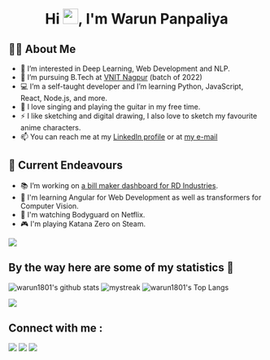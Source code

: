 
<h1 align="center">Hi <img src="https://raw.githubusercontent.com/MartinHeinz/MartinHeinz/master/wave.gif" width="30px">, I'm Warun Panpaliya</h1>

## 🙋‍♂️ About Me
- 👀 I’m interested in Deep Learning, Web Development and NLP.
- 🌱 I’m pursuing B.Tech at [VNIT Nagpur](https://vnit.ac.in/) (batch of 2022)
- 💻 I’m a self-taught developer and I’m learning Python, JavaScript, React, Node.js, and more.
- 🎸 I love singing and playing the guitar in my free time.
- ⚡ I like sketching and digital drawing, I also love to sketch my favourite anime characters.
- 📫 You can reach me at my [LinkedIn profile](https://www.linkedin.com/in/warun-panpaliya-568b77187/) or at [my e-mail](mailto:warun1801@gmail.com)

## 🔭 Current Endeavours
- 📚 I’m working on [a bill maker dashboard for RD Industries](https://github.com/warun1801/Bill-Maker-Dashboard).
- 🤔 I'm learning Angular for Web Development as well as transformers for Computer Vision.
- 📸 I'm watching Bodyguard on Netflix. 
- 🎮 I'm playing Katana Zero on Steam.



<a href="https://www.youtube.com/watch?v=dQw4w9WgXcQ"><img src="https://user-images.githubusercontent.com/73097560/115834477-dbab4500-a447-11eb-908a-139a6edaec5c.gif"></a>

## By the way here are some of my statistics 🚀
![warun1801's github stats](https://github-readme-stats.vercel.app/api?username=warun1801&show_icons=true&theme=tokyonight)
<img src="https://github-readme-streak-stats.herokuapp.com/?user=warun1801&theme=tokyonight" alt="mystreak"/>
![warun1801's Top Langs](https://github-readme-stats.vercel.app/api/top-langs/?username=warun1801&theme=tokyonight&layout=compact)


<a href="https://www.youtube.com/watch?v=dQw4w9WgXcQ"><img src="https://user-images.githubusercontent.com/73097560/115834477-dbab4500-a447-11eb-908a-139a6edaec5c.gif"></a>

## Connect with me : 
<p align="left">
<a href = "https://www.linkedin.com/in/warun-panpaliya-568b77187/"><img src="https://img.icons8.com/fluent/48/000000/linkedin.png"/></a>
<a href = "mailto:warun1801@gmail.com"><img src="https://img.icons8.com/fluent/48/000000/gmail.png"/></a>
<a href = "https://www.instagram.com/warun_panpaliya/"><img src="https://img.icons8.com/fluent/48/000000/instagram-new.png"/></a>
</p>

<!--
**warun1801/warun1801** is a ✨ _special_ ✨ repository because its `README.md` (this file) appears on your GitHub profile.
Here are some ideas to get you started:
-  I’m currently working on ...
- 🌱 I’m currently learning ...
- 👯 I’m looking to collaborate on ...
-  I’m looking for help with ...
- 💬 Ask me about ...
- 📫 How to reach me: ...
- 😄 Pronouns: ...
- ⚡ Fun fact: ...
-->

